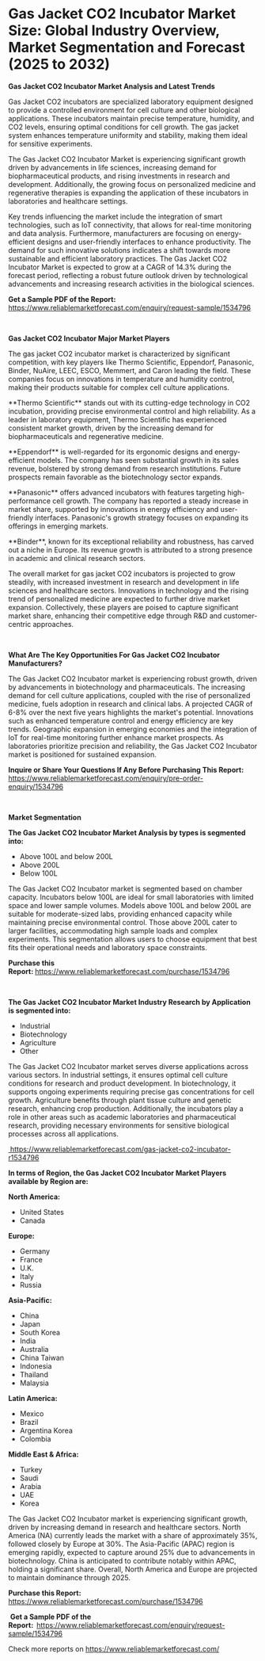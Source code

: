 <p><h1>Gas Jacket CO2 Incubator Market Size: Global Industry Overview, Market Segmentation and Forecast (2025 to 2032)</h1></p><p><strong>Gas Jacket CO2 Incubator Market Analysis and Latest Trends</strong></p>
<p><p>Gas Jacket CO2 incubators are specialized laboratory equipment designed to provide a controlled environment for cell culture and other biological applications. These incubators maintain precise temperature, humidity, and CO2 levels, ensuring optimal conditions for cell growth. The gas jacket system enhances temperature uniformity and stability, making them ideal for sensitive experiments.</p><p>The Gas Jacket CO2 Incubator Market is experiencing significant growth driven by advancements in life sciences, increasing demand for biopharmaceutical products, and rising investments in research and development. Additionally, the growing focus on personalized medicine and regenerative therapies is expanding the application of these incubators in laboratories and healthcare settings.</p><p>Key trends influencing the market include the integration of smart technologies, such as IoT connectivity, that allows for real-time monitoring and data analysis. Furthermore, manufacturers are focusing on energy-efficient designs and user-friendly interfaces to enhance productivity. The demand for such innovative solutions indicates a shift towards more sustainable and efficient laboratory practices. The Gas Jacket CO2 Incubator Market is expected to grow at a CAGR of 14.3% during the forecast period, reflecting a robust future outlook driven by technological advancements and increasing research activities in the biological sciences.</p></p>
<p><strong>Get a Sample PDF of the Report:&nbsp;</strong> <a href="https://www.reliablemarketforecast.com/enquiry/request-sample/1534796?utm_campaign=2293&utm_medium=2&utm_source=Github&utm_content=ia&utm_term=11042025&utm_id=gas-jacket-co2-incubator">https://www.reliablemarketforecast.com/enquiry/request-sample/1534796</a></p>
<p>&nbsp;</p>
<p><strong>Gas Jacket CO2 Incubator Major Market Players</strong></p>
<p><p>The gas jacket CO2 incubator market is characterized by significant competition, with key players like Thermo Scientific, Eppendorf, Panasonic, Binder, NuAire, LEEC, ESCO, Memmert, and Caron leading the field. These companies focus on innovations in temperature and humidity control, making their products suitable for complex cell culture applications.</p><p>**Thermo Scientific** stands out with its cutting-edge technology in CO2 incubation, providing precise environmental control and high reliability. As a leader in laboratory equipment, Thermo Scientific has experienced consistent market growth, driven by the increasing demand for biopharmaceuticals and regenerative medicine. </p><p>**Eppendorf** is well-regarded for its ergonomic designs and energy-efficient models. The company has seen substantial growth in its sales revenue, bolstered by strong demand from research institutions. Future prospects remain favorable as the biotechnology sector expands.</p><p>**Panasonic** offers advanced incubators with features targeting high-performance cell growth. The company has reported a steady increase in market share, supported by innovations in energy efficiency and user-friendly interfaces. Panasonic's growth strategy focuses on expanding its offerings in emerging markets.</p><p>**Binder**, known for its exceptional reliability and robustness, has carved out a niche in Europe. Its revenue growth is attributed to a strong presence in academic and clinical research sectors.</p><p>The overall market for gas jacket CO2 incubators is projected to grow steadily, with increased investment in research and development in life sciences and healthcare sectors. Innovations in technology and the rising trend of personalized medicine are expected to further drive market expansion. Collectively, these players are poised to capture significant market share, enhancing their competitive edge through R&D and customer-centric approaches.</p></p>
<p>&nbsp;</p>
<p><strong>What Are The Key Opportunities For Gas Jacket CO2 Incubator Manufacturers?</strong></p>
<p><p>The Gas Jacket CO2 Incubator market is experiencing robust growth, driven by advancements in biotechnology and pharmaceuticals. The increasing demand for cell culture applications, coupled with the rise of personalized medicine, fuels adoption in research and clinical labs. A projected CAGR of 6-8% over the next five years highlights the market's potential. Innovations such as enhanced temperature control and energy efficiency are key trends. Geographic expansion in emerging economies and the integration of IoT for real-time monitoring further enhance market prospects. As laboratories prioritize precision and reliability, the Gas Jacket CO2 Incubator market is positioned for sustained expansion.</p></p>
<p><strong>Inquire or Share Your Questions If Any Before Purchasing This Report:</strong> <a href="https://www.reliablemarketforecast.com/enquiry/pre-order-enquiry/1534796?utm_campaign=2293&utm_medium=2&utm_source=Github&utm_content=ia&utm_term=11042025&utm_id=gas-jacket-co2-incubator">https://www.reliablemarketforecast.com/enquiry/pre-order-enquiry/1534796</a></p>
<p>&nbsp;</p>
<p><strong>Market Segmentation</strong></p>
<p><strong>The Gas Jacket CO2 Incubator Market Analysis by types is segmented into:</strong></p>
<p><ul><li>Above 100L and below 200L</li><li>Above 200L</li><li>Below 100L</li></ul></p>
<p><p>The Gas Jacket CO2 Incubator market is segmented based on chamber capacity. Incubators below 100L are ideal for small laboratories with limited space and lower sample volumes. Models above 100L and below 200L are suitable for moderate-sized labs, providing enhanced capacity while maintaining precise environmental control. Those above 200L cater to larger facilities, accommodating high sample loads and complex experiments. This segmentation allows users to choose equipment that best fits their operational needs and laboratory space constraints.</p></p>
<p><strong>Purchase this Report:&nbsp;</strong><a href="https://www.reliablemarketforecast.com/purchase/1534796?utm_campaign=2293&utm_medium=2&utm_source=Github&utm_content=ia&utm_term=11042025&utm_id=gas-jacket-co2-incubator">https://www.reliablemarketforecast.com/purchase/1534796</a></p>
<p>&nbsp;</p>
<p><strong>The Gas Jacket CO2 Incubator Market Industry Research by Application is segmented into:</strong></p>
<p><ul><li>Industrial</li><li>Biotechnology</li><li>Agriculture</li><li>Other</li></ul></p>
<p><p>The Gas Jacket CO2 Incubator market serves diverse applications across various sectors. In industrial settings, it ensures optimal cell culture conditions for research and product development. In biotechnology, it supports ongoing experiments requiring precise gas concentrations for cell growth. Agriculture benefits through plant tissue culture and genetic research, enhancing crop production. Additionally, the incubators play a role in other areas such as academic laboratories and pharmaceutical research, providing necessary environments for sensitive biological processes across all applications.</p></p>
<p><a href="https://www.reliablemarketforecast.com/gas-jacket-co2-incubator-r1534796?utm_campaign=2293&utm_medium=2&utm_source=Github&utm_content=ia&utm_term=11042025&utm_id=gas-jacket-co2-incubator">&nbsp;https://www.reliablemarketforecast.com/gas-jacket-co2-incubator-r1534796</a></p>
<p><strong>In terms of Region, the Gas Jacket CO2 Incubator Market Players available by Region are:</strong></p>
<p>
    <p> <strong> North America: </strong>
        <ul>
            <li>United States</li>
            <li>Canada</li>
        </ul>
        </p> 
    <p> <strong> Europe: </strong>
        <ul>
            <li>Germany</li>
            <li>France</li>
            <li>U.K.</li>
            <li>Italy</li>
            <li>Russia</li>
        </ul>
        </p> 
    <p> <strong> Asia-Pacific: </strong>
        <ul>
            <li>China</li>
            <li>Japan</li>
            <li>South Korea</li>
            <li>India</li>
            <li>Australia</li>
            <li>China Taiwan</li>
            <li>Indonesia</li>
            <li>Thailand</li>
            <li>Malaysia</li>
        </ul>
        </p> 
    <p> <strong> Latin America: </strong>
        <ul>
            <li>Mexico</li>
            <li>Brazil</li>
            <li>Argentina Korea</li>
            <li>Colombia</li>
        </ul>
        </p> 
    <p> <strong> Middle East & Africa: </strong>
        <ul>
            <li>Turkey</li>
            <li>Saudi</li>
            <li>Arabia</li>
            <li>UAE</li>
            <li>Korea</li>
        </ul>
    </p>
    </p>
<p><p>The Gas Jacket CO2 Incubator market is experiencing significant growth, driven by increasing demand in research and healthcare sectors. North America (NA) currently leads the market with a share of approximately 35%, followed closely by Europe at 30%. The Asia-Pacific (APAC) region is emerging rapidly, expected to capture around 25% due to advancements in biotechnology. China is anticipated to contribute notably within APAC, holding a significant share. Overall, North America and Europe are projected to maintain dominance through 2025.</p></p>
<p><strong>Purchase this Report: </strong><a href="https://www.reliablemarketforecast.com/purchase/1534796?utm_campaign=2293&utm_medium=2&utm_source=Github&utm_content=ia&utm_term=11042025&utm_id=gas-jacket-co2-incubator">https://www.reliablemarketforecast.com/purchase/1534796</a></p>
<p>&nbsp;<strong>Get a Sample PDF of the Report:&nbsp;&nbsp;</strong><a href="https://www.reliablemarketforecast.com/enquiry/request-sample/1534796?utm_campaign=2293&utm_medium=2&utm_source=Github&utm_content=ia&utm_term=11042025&utm_id=gas-jacket-co2-incubator">https://www.reliablemarketforecast.com/enquiry/request-sample/1534796</a></p>
<p><strong></strong></p>
<p>Check more reports on <a href="https://www.reliablemarketforecast.com/?utm_campaign=2293&utm_medium=2&utm_source=Github&utm_content=ia&utm_term=11042025&utm_id=gas-jacket-co2-incubator">https://www.reliablemarketforecast.com/</a></p>